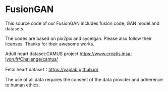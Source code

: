 # FusionGAN
This source code of our FusionGAN includes fusion code, GAN model and datasets.

The codes are based on pix2pix and cycelgan. Please also follow their licenses. Thanks for their awesome works.

Adult heart dataset:CAMUS project https://www.creatis.insa-lyon.fr/Challenge/camus/

Fetal heart dataset：https://yaplab.github.io/

The use of all data requires the consent of the data provider and adherence to human ethics.
